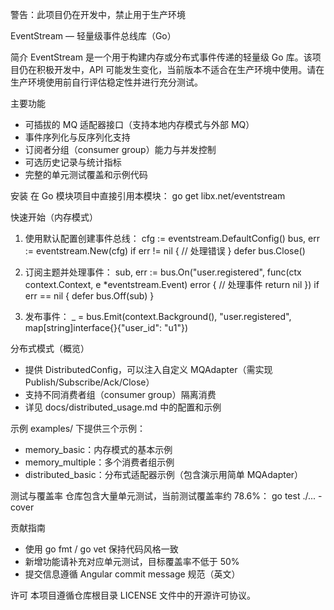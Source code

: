 警告：此项目仍在开发中，禁止用于生产环境

EventStream — 轻量级事件总线库（Go）

简介
EventStream 是一个用于构建内存或分布式事件传递的轻量级 Go 库。该项目仍在积极开发中，API 可能发生变化，当前版本不适合在生产环境中使用。请在生产环境使用前自行评估稳定性并进行充分测试。

主要功能
- 可插拔的 MQ 适配器接口（支持本地内存模式与外部 MQ）
- 事件序列化与反序列化支持
- 订阅者分组（consumer group）能力与并发控制
- 可选历史记录与统计指标
- 完整的单元测试覆盖和示例代码

安装
在 Go 模块项目中直接引用本模块：
	go get libx.net/eventstream

快速开始（内存模式）
1. 使用默认配置创建事件总线：
	cfg := eventstream.DefaultConfig()
	bus, err := eventstream.New(cfg)
	if err != nil {
		// 处理错误
	}
	defer bus.Close()

2. 订阅主题并处理事件：
	sub, err := bus.On("user.registered", func(ctx context.Context, e *eventstream.Event) error {
		// 处理事件
		return nil
	})
	if err == nil {
		defer bus.Off(sub)
	}

3. 发布事件：
	_ = bus.Emit(context.Background(), "user.registered", map[string]interface{}{"user_id": "u1"})

分布式模式（概览）
- 提供 DistributedConfig，可以注入自定义 MQAdapter（需实现 Publish/Subscribe/Ack/Close）
- 支持不同消费者组（consumer group）隔离消费
- 详见 docs/distributed_usage.md 中的配置和示例

示例
examples/ 下提供三个示例：
- memory_basic：内存模式的基本示例
- memory_multiple：多个消费者组示例
- distributed_basic：分布式适配器示例（包含演示用简单 MQAdapter）

测试与覆盖率
仓库包含大量单元测试，当前测试覆盖率约 78.6%：
	go test ./... -cover

贡献指南
- 使用 go fmt / go vet 保持代码风格一致
- 新增功能请补充对应单元测试，目标覆盖率不低于 50%
- 提交信息遵循 Angular commit message 规范（英文）

许可
本项目遵循仓库根目录 LICENSE 文件中的开源许可协议。